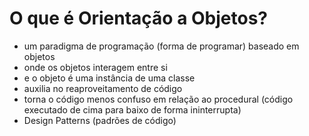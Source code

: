 # O que é Orientação a Objetos?
- um paradigma de programação (forma de programar) baseado em objetos
- onde os objetos interagem entre si
- e o objeto é uma instância de uma classe
- auxilia no reaproveitamento de código
- torna o código menos confuso em relação ao procedural (código executado de cima para baixo de forma ininterrupta)
- Design Patterns (padrões de código)
